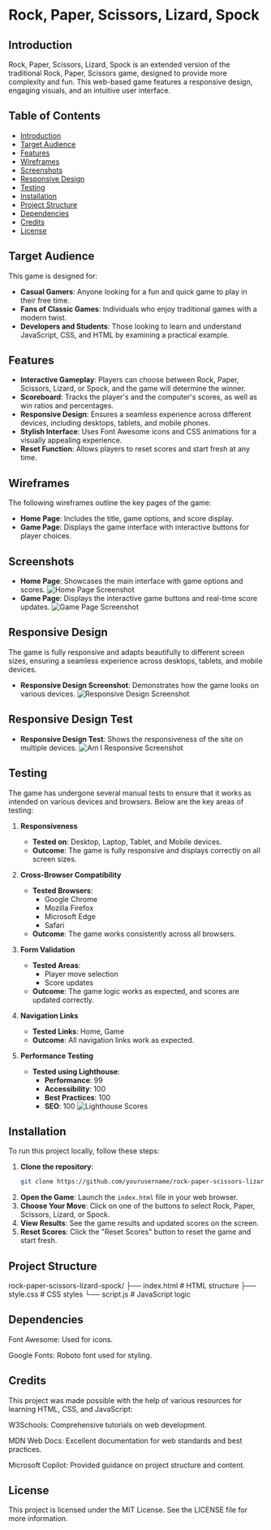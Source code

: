 # Rock, Paper, Scissors, Lizard, Spock

## Introduction

Rock, Paper, Scissors, Lizard, Spock is an extended version of the traditional Rock, Paper, Scissors game, designed to provide more complexity and fun. This web-based game features a responsive design, engaging visuals, and an intuitive user interface.

## Table of Contents

- [Introduction](#introduction)
- [Target Audience](#target-audience)
- [Features](#features)
- [Wireframes](#wireframes)
- [Screenshots](#screenshots)
- [Responsive Design](#responsive-design)
- [Testing](#testing)
- [Installation](#installation)
- [Project Structure](#project-structure)
- [Dependencies](#dependencies)
- [Credits](#credits)
- [License](#license)

## Target Audience

This game is designed for:

- **Casual Gamers**: Anyone looking for a fun and quick game to play in their free time.
- **Fans of Classic Games**: Individuals who enjoy traditional games with a modern twist.
- **Developers and Students**: Those looking to learn and understand JavaScript, CSS, and HTML by examining a practical example.

## Features

- **Interactive Gameplay**: Players can choose between Rock, Paper, Scissors, Lizard, or Spock, and the game will determine the winner.
- **Scoreboard**: Tracks the player's and the computer's scores, as well as win ratios and percentages.
- **Responsive Design**: Ensures a seamless experience across different devices, including desktops, tablets, and mobile phones.
- **Stylish Interface**: Uses Font Awesome icons and CSS animations for a visually appealing experience.
- **Reset Function**: Allows players to reset scores and start fresh at any time.

## Wireframes

The following wireframes outline the key pages of the game:

- **Home Page**: Includes the title, game options, and score display.
- **Game Page**: Displays the game interface with interactive buttons for player choices.

## Screenshots

- **Home Page**: Showcases the main interface with game options and scores.
![Home Page Screenshot](documentation/read-me-media/main-page.png)
- **Game Page**: Displays the interactive game buttons and real-time score updates.
![Game Page Screenshot](documentation/read-me-media/main-page-results.png)

## Responsive Design

The game is fully responsive and adapts beautifully to different screen sizes, ensuring a seamless experience across desktops, tablets, and mobile devices.

- **Responsive Design Screenshot**: Demonstrates how the game looks on various devices.
![Responsive Design Screenshot](documentation/read-me-media/game-wireframe.png)

## Responsive Design Test
- **Responsive Design Test**: Shows the responsiveness of the site on multiple devices.
![Am I Responsive Screenshot](documentation/read-me-media/am-i-responsive.png)

## Testing

The game has undergone several manual tests to ensure that it works as intended on various devices and browsers. Below are the key areas of testing:

1. **Responsiveness**
   - **Tested on**: Desktop, Laptop, Tablet, and Mobile devices.
   - **Outcome**: The game is fully responsive and displays correctly on all screen sizes.

2. **Cross-Browser Compatibility**
   - **Tested Browsers**:
     - Google Chrome
     - Mozilla Firefox
     - Microsoft Edge
     - Safari
   - **Outcome**: The game works consistently across all browsers.

3. **Form Validation**
   - **Tested Areas**:
     - Player move selection
     - Score updates
   - **Outcome**: The game logic works as expected, and scores are updated correctly.

4. **Navigation Links**
   - **Tested Links**: Home, Game
   - **Outcome**: All navigation links work as expected.

5. **Performance Testing**
   - **Tested using Lighthouse**:
     - **Performance**: 99
     - **Accessibility**: 100
     - **Best Practices**: 100
     - **SEO**: 100
![Lighthouse Scores](documentation/read-me-media/lighthouse-scores.png)

## Installation

To run this project locally, follow these steps:

1. **Clone the repository**:
   ```bash
   git clone https://github.com/yourusername/rock-paper-scissors-lizard-spock.git
2. **Open the Game**: Launch the `index.html` file in your web browser.
3. **Choose Your Move**: Click on one of the buttons to select Rock, Paper, Scissors, Lizard, or Spock.
4. **View Results**: See the game results and updated scores on the screen.
5. **Reset Scores**: Click the "Reset Scores" button to reset the game and start fresh.

## Project Structure
rock-paper-scissors-lizard-spock/
├── index.html           # HTML structure
├── style.css            # CSS styles
└── script.js            # JavaScript logic

## Dependencies
Font Awesome: Used for icons.

Google Fonts: Roboto font used for styling.

## Credits
This project was made possible with the help of various resources for learning HTML, CSS, and JavaScript:

W3Schools: Comprehensive tutorials on web development.

MDN Web Docs: Excellent documentation for web standards and best practices.

Microsoft Copilot: Provided guidance on project structure and content.

## License
This project is licensed under the MIT License. See the LICENSE file for more information.
